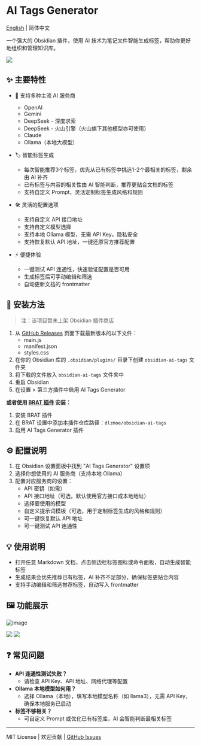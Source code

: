# AI Tags Generator

[English](README.en.md) | 简体中文

一个强大的 Obsidian 插件，使用 AI 技术为笔记文件智能生成标签，帮助你更好地组织和管理知识库。

![](https://github.com/user-attachments/assets/cd11f758-8846-440d-8ff7-dba637cbcaf9)

## ✨ 主要特性

- 🤖 支持多种主流 AI 服务商
  - OpenAI
  - Gemini
  - DeepSeek - 深度求索
  - DeepSeek - 火山引擎（火山旗下其他模型亦可使用）
  - Claude
  - Ollama（本地大模型）

- 🏷️ 智能标签生成
  - 每次智能推荐3个标签，优先从已有标签中挑选1-2个最相关的标签，剩余由 AI 补齐
  - 已有标签与内容的相关性由 AI 智能判断，推荐更贴合文档的标签
  - 支持自定义 Prompt，灵活定制标签生成风格和规则

- 🛠️ 灵活的配置选项
  - 支持自定义 API 接口地址
  - 支持自定义模型选择
  - 支持本地 Ollama 模型，无需 API Key，隐私安全
  - 支持恢复默认 API 地址，一键还原官方推荐配置

- ⚡ 便捷体验
  - 一键测试 API 连通性，快速验证配置是否可用
  - 生成标签后可手动编辑和筛选
  - 自动更新文档的 frontmatter

## 🚀 安装方法

> 注：该项目暂未上架 Obsidian 插件商店

1. 从 [GitHub Releases](https://github.com/dlzmoe/obsidian-ai-tags/releases) 页面下载最新版本的以下文件：
   - main.js
   - manifest.json
   - styles.css
2. 在你的 Obsidian 库的 `.obsidian/plugins/` 目录下创建 `obsidian-ai-tags` 文件夹
3. 将下载的文件放入 `obsidian-ai-tags` 文件夹中
4. 重启 Obsidian
5. 在设置 > 第三方插件中启用 AI Tags Generator

**或者使用 [BRAT 插件](https://github.com/TfTHacker/obsidian42-brat) 安装：**
1. 安装 BRAT 插件
2. 在 BRAT 设置中添加本插件仓库路径：`dlzmoe/obsidian-ai-tags`
3. 启用 AI Tags Generator 插件

## ⚙️ 配置说明

1. 在 Obsidian 设置面板中找到 "AI Tags Generator" 设置项
2. 选择你想使用的 AI 服务商（支持本地 Ollama）
3. 配置对应服务商的设置：
   - API 密钥（如需）
   - API 接口地址（可选，默认使用官方接口或本地地址）
   - 选择要使用的模型
   - 自定义提示词模板（可选，用于定制标签生成的风格和规则）
   - 可一键恢复默认 API 地址
   - 可一键测试 API 连通性

## 💡 使用说明

- 打开任意 Markdown 文档，点击侧边栏标签图标或命令面板，自动生成智能标签
- 生成结果会优先推荐已有标签，AI 补齐不足部分，确保标签更贴合内容
- 支持手动编辑和筛选推荐标签，自动写入 frontmatter

## 🖼️ 功能展示

![image](https://github.com/user-attachments/assets/f2e1da14-0ce3-4a6f-8b28-95c854ba175c)

![](https://github.com/user-attachments/assets/cd11f758-8846-440d-8ff7-dba637cbcaf9)
![](https://github.com/user-attachments/assets/0bb82f73-b3ab-49c9-b94f-558d6009477c)

## ❓ 常见问题

- **API 连通性测试失败？**
  - 请检查 API Key、API 地址、网络代理等配置
- **Ollama 本地模型如何用？**
  - 选择 Ollama（本地），填写本地模型名称（如 llama3），无需 API Key，确保本地服务已启动
- **标签不够相关？**
  - 可自定义 Prompt 或优化已有标签库，AI 会智能判断最相关标签

---

MIT License | 欢迎贡献 | [GitHub Issues](https://github.com/dlzmoe/obsidian-ai-tags/issues)
